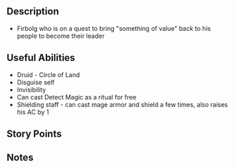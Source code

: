 ## Description
- Firbolg who is on a quest to bring "something of value" back to his people to become their leader
## Useful Abilities
- Druid - Circle of Land
- Disguise self
- Invisibility
- Can cast Detect Magic as a ritual for free
- Shielding staff - can cast mage armor and shield a few times, also raises his AC by 1
## Story Points

## Notes